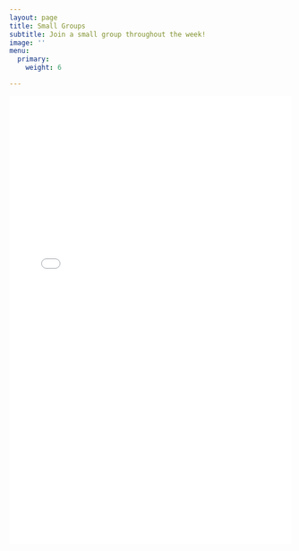 ```yaml
---
layout: page
title: Small Groups
subtitle: Join a small group throughout the week!
image: ''
menu:
  primary:
    weight: 6

---
```

<iframe frameborder="0" height="800" allowtransparent="yes" scrolling="yes" src="[https://libertychurchwales.churchsuite.com/embed/v2/smallgroups/3c0f6ccb-b2f2-4f2c-9598-0c30696f99e4](https://libertychurchwales.churchsuite.com/embed/v2/smallgroups/3c0f6ccb-b2f2-4f2c-9598-0c30696f99e4 "https://libertychurchwales.churchsuite.com/embed/v2/smallgroups/3c0f6ccb-b2f2-4f2c-9598-0c30696f99e4")" style="border-width:0" width="100%"></iframe>